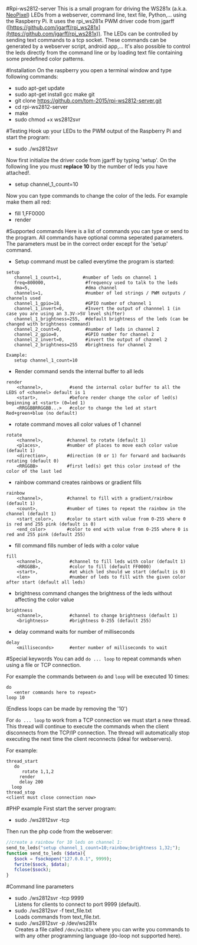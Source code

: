 #Rpi-ws2812-server
This is a small program for driving the WS281x (a.k.a. [NeoPixel](https://www.sparkfun.com/products/12999)) LEDs from a webserver, command line, text file, Python,... using the Raspberry Pi. It uses the rpi_ws281x PWM driver code from jgarff ([https://github.com/jgarff/rpi_ws281x](https://github.com/jgarff/rpi_ws281x)). The LEDs can be controlled by sending text commands to a tcp socket. These commands can be generated by a webserver script, android app,... It's also possible to control the leds directly from the command line or by loading text file containing some predefined color patterns.

#Installation
On the raspberry you open a terminal window and type following commands:
* sudo apt-get update
* sudo apt-get install gcc make git
* git clone https://github.com/tom-2015/rpi-ws2812-server.git
* cd rpi-ws2812-server
* make
* sudo chmod +x ws2812svr

#Testing
Hook up your LEDs to the PWM output of the Raspberry Pi and start the program:

* sudo ./ws2812svr

Now first initialize the driver code from jgarff by typing 'setup'.
On the following line you must **replace 10** by the number of leds you have attached!.

* setup channel_1_count=10

Now you can type commands to change the color of the leds.
For example make them all red:

* fill 1,FF0000
* render

#Supported commands
Here is a list of commands you can type or send to the program. All commands have optional comma seperated parameters. The parameters must be in the correct order except for the 'setup' command.

* Setup command must be called everytime the program is started:
```
setup  
   channel_1_count=1,        #number of leds on channel 1  
   freq=800000,               #frequency used to talk to the leds  
   dma=5,                     #dma channel  
   channels=1,                #number of led strings / PWM outputs / channels used  
   channel_1_gpio=18,         #GPIO number of channel 1  
   channel_1_invert=0,        #Invert the output of channnel 1 (in case you are using an 3.3V->5V level shifter)  
   channel_1_brightness=255,  #default brightness of the leds (can be changed with brightness command)  
   channel_2_count=0,         #number of leds in channel 2  
   channel_2_gpio=0,          #GPIO number for channel 2  
   channel_2_invert=0,        #invert the output of channel 2  
   channel_2_brightness=255   #brightness for channel 2  

Example:  
   setup channel_1_count=10
```

* Render command sends the internal buffer to all leds
```
render   
    <channel>,          #send the internal color buffer to all the LEDS of <channel> default is 1  
    <start>,            #before render change the color of led(s) beginning at <start> (0=led 1)  
    <RRGGBBRRGGBB...>   #color to change the led at start Red+green+blue (no default)  
```

* rotate command moves all color values of 1 channel
```
rotate  
    <channel>,         #channel to rotate (default 1)  
    <places>,          #number of places to move each color value (default 1)  
    <direction>,       #direction (0 or 1) for forward and backwards rotating (default 0)  
    <RRGGBB>           #first led(s) get this color instead of the color of the last led  
```

* rainbow command creates rainbows or gradient fills
```
rainbow  
    <channel>,         #channel to fill with a gradient/rainbow (default 1)  
    <count>,           #number of times to repeat the rainbow in the channel (default 1)  
    <start_color>,     #color to start with value from 0-255 where 0 is red and 255 pink (default is 0)  
    <end_color>        #color to end with value from 0-255 where 0 is red and 255 pink (default 255)  
```

* fill command fills number of leds with a color value
```
fill  
    <channel>,          #channel to fill leds with color (default 1)  
    <RRGGBB>,           #color to fill (default FF0000)  
    <start>,            #at which led should we start (default is 0)  
    <len>               #number of leds to fill with the given color after start (default all leds)  
```

* brightness command changes the brightness of the leds without affecting the color value
```
brightness  
    <channel>,          #channel to change brightness (default 1)  
    <brightness>        #brightness 0-255 (default 255)  
```

* delay command waits for number of milliseconds
```
delay  
    <milliseconds>      #enter number of milliseconds to wait	  
```
	
#Special keywords
You can add `do ... loop` to repeat commands when using a file or TCP connection.

For example the commands between `do` and `loop` will be executed 10 times:
```
do   
   <enter commands here to repeat>    
loop 10
```
(Endless loops can be made by removing the '10')

For `do ... loop` to work from a TCP connection we must start a new thread. 
This thread will continue to execute the commands when the client disconnects from the TCP/IP connection. 
The thread will automatically stop executing the next time the client reconnects (ideal for webservers).

For example:
```
thread_start   
   do  
      rotate 1,1,2  
     render  
     delay 200  
  loop  
thread_stop  
<client must close connection now>   
```

#PHP example
First start the server program:

* sudo ./ws2812svr -tcp

Then run the php code from the webserver:

```PHP
//create a rainbow for 10 leds on channel 1:  
send_to_leds("setup channel_1_count=10;rainbow;brightness 1,32;");  
function send_to_leds ($data){  
   $sock = fsockopen("127.0.0.1", 9999);  
   fwrite($sock, $data);  
   fclose($sock);  
}
```

#Command line parameters
* sudo ./ws2812svr -tcp 9999  
  Listens for clients to connect to port 9999 (default).
* sudo ./ws2812svr -f text_file.txt  
  Loads commands from text_file.txt.
* sudo ./ws2812svr -p /dev/ws281x  
  Creates a file called `/dev/ws281x` where you can write you commands to with any other programming language (do-loop not supported here).
